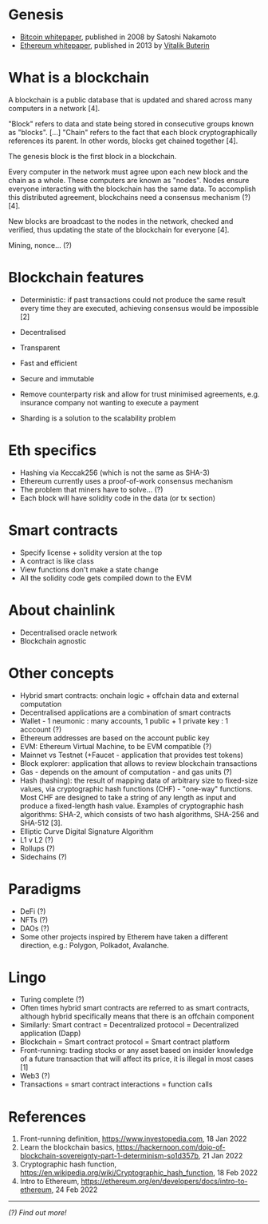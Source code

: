 # Genesis
- [Bitcoin whitepaper](https://bitcoin.org/bitcoin.pdf), published in 2008 by Satoshi Nakamoto
- [Ethereum whitepaper](https://ethereum.org/en/whitepaper/), published in 2013 by [Vitalik Buterin](https://vitalik.ca/)

# What is a blockchain
A blockchain is a public database that is updated and shared across many computers in a network [4].

"Block" refers to data and state being stored in consecutive groups known as "blocks". [...] "Chain" refers to the fact that each block cryptographically references its parent. In other words, blocks get chained together [4].

The genesis block is the first block in a blockchain.

Every computer in the network must agree upon each new block and the chain as a whole. These computers are known as "nodes". Nodes ensure everyone interacting with the blockchain has the same data. To accomplish this distributed agreement, blockchains need a consensus mechanism (?) [4].

New blocks are broadcast to the nodes in the network, checked and verified, thus updating the state of the blockchain for everyone [4].

Mining, nonce... (?)

# Blockchain features
- Deterministic: if past transactions could not produce the same result every time they are executed, achieving consensus would be impossible [2]
- Decentralised
- Transparent
- Fast and efficient
- Secure and immutable
- Remove counterparty risk and allow for trust minimised agreements, e.g. insurance company not wanting to execute a payment

- Sharding is a solution to the scalability problem

# Eth specifics
- Hashing via Keccak256 (which is not the same as SHA-3)
- Ethereum currently uses a proof-of-work consensus mechanism
- The problem that miners have to solve... (?)
- Each block will have solidity code in the data (or tx section)

# Smart contracts
- Specify license + solidity version at the top
- A contract is like class
- View functions don't make a state change
- All the solidity code gets compiled down to the EVM

# About chainlink
- Decentralised oracle network
- Blockchain agnostic

# Other concepts
- Hybrid smart contracts: onchain logic + offchain data and external computation
- Decentralised applications are a combination of smart contracts
- Wallet - 1 neumonic : many accounts, 1 public + 1 private key : 1 acccount (?)
- Ethereum addresses are based on the account public key
- EVM: Ethereum Virtual Machine, to be EVM compatible (?)
- Mainnet vs Testnet (+Faucet - application that provides test tokens)
- Block explorer: application that allows to review blockchain transactions
- Gas - depends on the amount of computation - and gas units (?)
- Hash (hashing): the result of mapping data of arbitrary size to fixed-size values, via cryptographic hash functions (CHF) - "one-way" functions. Most CHF are designed to take a string of any length as input and produce a fixed-length hash value. Examples of cryptographic hash algorithms: SHA-2, which consists of two hash algorithms, SHA-256 and SHA-512 [3].
- Elliptic Curve Digital Signature Algorithm
- L1 v L2 (?)
- Rollups (?)
- Sidechains (?)

# Paradigms
- DeFi (?)
- NFTs (?)
- DAOs (?)
- Some other projects inspired by Etherem have taken a different direction, e.g.: Polygon, Polkadot, Avalanche.

# Lingo
- Turing complete (?)
- Often times hybrid smart contracts are referred to as smart contracts, although hybrid specifically means that there is an offchain component
- Similarly: Smart contract = Decentralized protocol = Decentralized application (Dapp)
- Blockchain = Smart contract protocol = Smart contract platform
- Front-running: trading stocks or any asset based on insider knowledge of a future transaction that will affect its price, it is illegal in most cases [1]
- Web3 (?)
- Transactions = smart contract interactions = function calls

# References
1. Front-running definition, https://www.investopedia.com, 18 Jan 2022
2. Learn the blockchain basics, https://hackernoon.com/dojo-of-blockchain-sovereignty-part-1-determinism-so1d357b, 21 Jan 2022
3. Cryptographic hash function, https://en.wikipedia.org/wiki/Cryptographic_hash_function, 18 Feb 2022
4. Intro to Ethereum, https://ethereum.org/en/developers/docs/intro-to-ethereum, 24 Feb 2022

<hr />

*(?) Find out more!*
